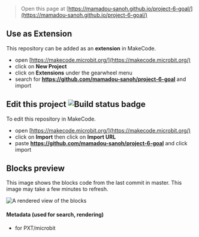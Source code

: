 
> Open this page at [https://mamadou-sanoh.github.io/project-6-goal/](https://mamadou-sanoh.github.io/project-6-goal/)

## Use as Extension

This repository can be added as an **extension** in MakeCode.

* open [https://makecode.microbit.org/](https://makecode.microbit.org/)
* click on **New Project**
* click on **Extensions** under the gearwheel menu
* search for **https://github.com/mamadou-sanoh/project-6-goal** and import

## Edit this project ![Build status badge](https://github.com/mamadou-sanoh/project-6-goal/workflows/MakeCode/badge.svg)

To edit this repository in MakeCode.

* open [https://makecode.microbit.org/](https://makecode.microbit.org/)
* click on **Import** then click on **Import URL**
* paste **https://github.com/mamadou-sanoh/project-6-goal** and click import

## Blocks preview

This image shows the blocks code from the last commit in master.
This image may take a few minutes to refresh.

![A rendered view of the blocks](https://github.com/mamadou-sanoh/project-6-goal/raw/master/.github/makecode/blocks.png)

#### Metadata (used for search, rendering)

* for PXT/microbit
<script src="https://makecode.com/gh-pages-embed.js"></script><script>makeCodeRender("{{ site.makecode.home_url }}", "{{ site.github.owner_name }}/{{ site.github.repository_name }}");</script>
